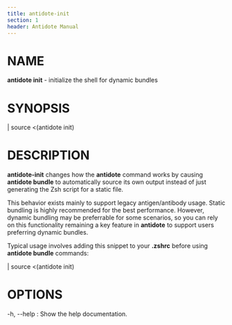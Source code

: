 ```yaml
---
title: antidote-init
section: 1
header: Antidote Manual
---
```


# NAME

**antidote init** - initialize the shell for dynamic bundles

# SYNOPSIS

| source <(antidote init)

# DESCRIPTION

**antidote-init** changes how the **antidote** command works by causing **antidote bundle** to automatically source its own output instead of just generating the Zsh script for a static file.

This behavior exists mainly to support legacy antigen/antibody usage. Static bundling is highly recommended for the best performance. However, dynamic bundling may be preferrable for some scenarios, so you can rely on this functionality remaining a key feature in **antidote** to support users preferring dynamic bundles.

Typical usage involves adding this snippet to your **.zshrc** before using **antidote bundle** commands:

|  source <(antidote init)

# OPTIONS

-h, \--help
:   Show the help documentation.
